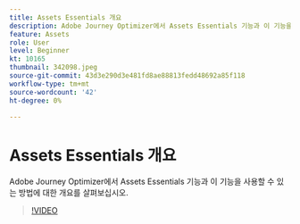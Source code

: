 ```yaml
---
title: Assets Essentials 개요
description: Adobe Journey Optimizer에서 Assets Essentials 기능과 이 기능을 사용할 수 있는 방법에 대한 개요를 살펴보십시오.
feature: Assets
role: User
level: Beginner
kt: 10165
thumbnail: 342098.jpeg
source-git-commit: 43d3e290d3e481fd8ae88813fedd48692a85f118
workflow-type: tm+mt
source-wordcount: '42'
ht-degree: 0%

---
```



# Assets Essentials 개요

Adobe Journey Optimizer에서 Assets Essentials 기능과 이 기능을 사용할 수 있는 방법에 대한 개요를 살펴보십시오.

>[!VIDEO](https://video.tv.adobe.com/v/342098?quality=12&learn=on)
